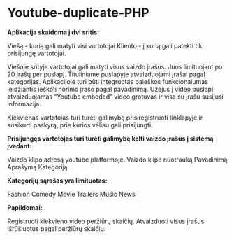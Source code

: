 # Youtube-duplicate-PHP

**Aplikacija skaidoma į dvi sritis:**

Viešą - kurią gali matyti visi vartotojai
Kliento - į kurią gali patekti tik prisijungę vartotojai.

Viešoje srityje vartotojai gali matyti visus vaizdo įrašus. Juos limituojant po 20 įrašų per puslapį. Tituliniame puslapyje atvaizduojami įrašai pagal kategorijas. Aplikacijoje turi būti integruotas paieškos funkcionalumas leidžiantis ieškoti norimo įrašo pagal pavadinimą. Užėjus į video puslapį atvaizduojamas “Youtube embeded” video grotuvas ir visa su įrašu susijusi informacija.

Kiekvienas vartotojas turi turėti galimybę prisiregistruoti tinklapyje ir susikurti paskyrą, prie kurios vėliau gali prisijungti.

**Prisijungęs vartotojas turi turėti galimybę kelti vaizdo įrašus į sistemą įvedant:**

Vaizdo klipo adresą youtube platformoje.
Vaizdo klipo nuotrauką
Pavadinimą
Aprašymą
Kategoriją

**Kategorijų sąrašas yra limituotas:**

Fashion
Comedy
Movie Trailers
Music
News


**Papildomai:**

Registruoti kiekvieno video peržiūrų skaičių.
Atvaizduoti visus įrašus išrūšiuotus pagal peržiūrų skaičių.
